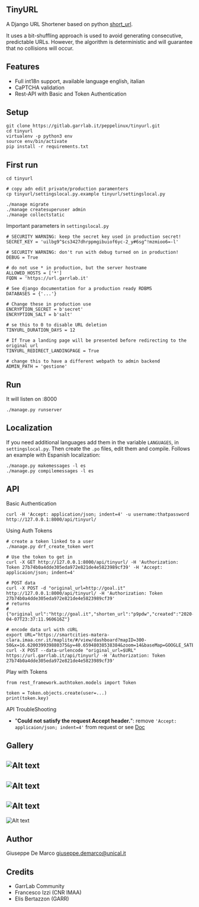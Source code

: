 TinyURL
-------

A Django URL Shortener based on python [short_url](https://github.com/Alir3z4/python-short_url).

It uses a bit-shuffling approach is used to avoid generating consecutive, predictable URLs. However, the algorithm is deterministic and will guarantee that no collisions will occur.


Features
--------

- Full int18n support, available language english, italian
- CaPTCHA validation
- Rest-API with Basic and Token Authentication

Setup
-----

````
git clone https://gitlab.garrlab.it/peppelinux/tinyurl.git
cd tinyurl
virtualenv -p python3 env
source env/bin/activate
pip install -r requirements.txt
````

First run
---

````
cd tinyurl

# copy adn edit private/production paramenters
cp tinyurl/settingslocal.py.example tinyurl/settingslocal.py

./manage migrate
./manage createsuperuser admin
./manage collectstatic
````

Important parameters in `settingslocal.py`

````
# SECURITY WARNING: keep the secret key used in production secret!
SECRET_KEY = 'uilbg9^$cs3427dhrppmgibuiof6yc-2_y#6sg^!mzmioo6=-l'

# SECURITY WARNING: don't run with debug turned on in production!
DEBUG = True

# do not use * in production, but the server hostname
ALLOWED_HOSTS = ['*']
FQDN = 'https://url.garrlab.it'

# See django documentation for a production ready RDBMS
DATABASES = {'...'}

# Change these in production use
ENCRYPTION_SECRET = b'secret'
ENCRYPTION_SALT = b'salt'

# se this to 0 to disable URL deletion
TINYURL_DURATION_DAYS = 12

# If True a landing page will be presented before redirecting to the original url
TINYURL_REDIRECT_LANDINGPAGE = True

# change this to have a different webpath to admin backend
ADMIN_PATH = 'gestione'
````

Run
---

It will listen on :8000
````
./manage.py runserver
````

Localization
------------

If you need additional languages add them in the variable `LANGUAGES`, in `settingslocal.py`.
Then create the `.po` files, edit them and compile. Follows an example with Espanish localization:

````
./manage.py makemessages -l es
./manage.py compilemessages -l es

```` 

API
---

Basic Authentication
````
curl -H 'Accept: application/json; indent=4' -u username:thatpassword http://127.0.0.1:8000/api/tinyurl/
````

Using Auth Tokens
````
# create a token linked to a user
./manage.py drf_create_token wert

# Use the token to get in
curl -X GET http://127.0.0.1:8000/api/tinyurl/ -H 'Authorization: Token 27b74b0a4dde305eda972e821de4e5823989cf39' -H 'Accept: applicaion/json; indent=4'

# POST data
curl -X POST -d "original_url=http://goal.it"  http://127.0.0.1:8000/api/tinyurl/ -H 'Authorization: Token 27b74b0a4dde305eda972e821de4e5823989cf39'
# returns
# {"original_url":"http://goal.it","shorten_url":"p9pdw","created":"2020-04-07T23:37:11.960616Z"}

# encode data url with cURL
export URL="https://smartcities-matera-clara.imaa.cnr.it/maplite/#/view/dashboard?mapID=300-50&x=16.620039939880375&y=40.65948038538384&zoom=14&baseMap=GOOGLE_SATELLITE"
curl -X POST --data-urlencode "original_url=$URL"  https://url.garrlab.it/api/tinyurl/ -H 'Authorization: Token 27b74b0a4dde305eda972e821de4e5823989cf39'
````

Play with Tokens
````
from rest_framework.authtoken.models import Token

token = Token.objects.create(user=...)
print(token.key)
````

API TroubleShooting

- "__Could not satisfy the request Accept header.__": remove `'Accept: applicaion/json; indent=4'` from request or see [Doc](https://www.django-rest-framework.org/api-guide/content-negotiation/)

Gallery
-------

![Alt text](gallery/1.png)
--------------
![Alt text](gallery/22.png)
--------------
![Alt text](gallery/3.png)
--------------
![Alt text](gallery/4.png)

Author
------

Giuseppe De Marco <giuseppe.demarco@unical.it>

Credits
-------

- GarrLab Community
- Francesco Izzi (CNR IMAA)
- Elis Bertazzon (GARR)
